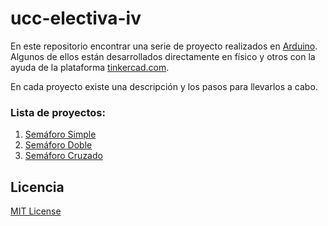 # ucc-electiva-iv

En este repositorio encontrar una serie de proyecto realizados en [Arduino](https://www.arduino.cc/). Algunos de ellos están desarrollados directamente en físico y otros con la ayuda de la plataforma [tinkercad.com](https://www.tinkercad.com/).

En cada proyecto existe una descripción y los pasos para llevarlos a cabo.

### Lista de proyectos:
1. [Semáforo Simple](./01-semaforo-simple/)
2. [Semáforo Doble](./02-semaforo-doble/)
3. [Semáforo Cruzado](./01-semaforo-cruzado/)


## Licencia
[MIT License](./LICENSE)
